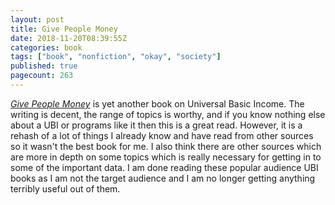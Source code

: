 ```yaml
---
layout: post
title: Give People Money
date: 2018-11-20T08:39:55Z
categories: book
tags: ["book", "nonfiction", "okay", "society"]
published: true
pagecount: 263
---
```


[*Give People Money*][book-amaz] is yet another book on Universal Basic Income. The writing is
decent, the range of topics is worthy, and if you know nothing else about a UBI or programs like it
then this is a great read. However, it is a rehash of a lot of things I already know and have read
from other sources so it wasn't the best book for me. I also think there are other sources which are
more in depth on some topics which is really necessary for getting in to some of the important data.
I am done reading these popular audience UBI books as I am not the target audience and I am no
longer getting anything terribly useful out of them.

[book-amaz]:      http://a.co/d/1sEnl4E
